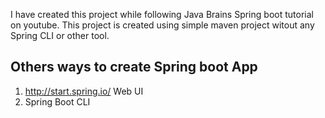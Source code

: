 I have created this project while following Java Brains Spring boot tutorial on youtube.
This project is created using simple maven project witout any Spring CLI or other tool.

## Others ways to create Spring boot App
1. http://start.spring.io/ Web UI
2. Spring Boot CLI
